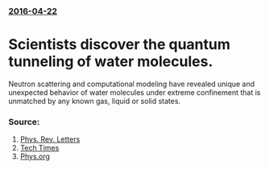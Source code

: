 ### [2016-04-22](/news/2016/04/22/index.md)

# Scientists discover the quantum tunneling of water molecules. 

Neutron scattering and computational modeling have revealed unique and unexpected behavior of water molecules under extreme confinement that is unmatched by any known gas, liquid or solid states.


### Source:

1. [Phys. Rev. Letters](http://journals.aps.org/prl/abstract/10.1103/PhysRevLett.116.167802)
2. [Tech Times](http://www.techtimes.com/articles/153288/20160425/new-tunneling-state-of-water-molecules-is-a-rulebreaker.htm)
3. [Phys.org](http://phys.org/news/2016-04-state-molecule.html)
